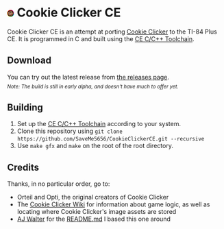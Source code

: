 # ![](icon.png) Cookie Clicker CE
Cookie Clicker CE is an attempt at porting [Cookie Clicker](https://cookieclicker.com/) to the TI-84 Plus CE. It is programmed in C and built using the [CE C/C++ Toolchain](https://github.com/CE-Programming/toolchain).

## Download
You can try out the latest release from [the releases page](https://github.com/SaveMe5656/CookieClickerCE/releases).
<br>_<sub>Note: The build is still in early alpha, and doesn't have much to offer yet.</sub>_

## Building
1. Set up the [CE C/C++ Toolchain](https://github.com/CE-Programming/toolchain) according to your system.
2. Clone this repository using `git clone https://github.com/SaveMe5656/CookieClickerCE.git --recursive`
3. Use `make gfx` and `make` on the root of the root directory.

## Credits
Thanks, in no particular order, go to:
- Orteil and Opti, the original creators of Cookie Clicker
- The [Cookie Clicker Wiki](https://cookieclicker.wiki.gg/) for information about game logic, as well as locating where Cookie Clicker's image assets are stored
- [AJ Walter](https://github.com/RedTopper) for the [README.md](https://github.com/RedTopper/Super-Haxagon/blob/master/README.md) I based this one around
